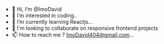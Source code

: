 - 👋 Hi, I’m @ImoDavid
- 👀 I’m interested in coding..
- 🌱 I’m currently learning Reactjs...
- 💞️ I'm looking to collaborate on responsive frontend projects 
- 📫 How to reach me ? ImoDavid404@gmail.com...

<!---
ImoDavid/ImoDavid is a ✨ special ✨ repository because its `README.md` (this file) appears on your GitHub profile.
You can click the Preview link to take a look at your changes.
--->
